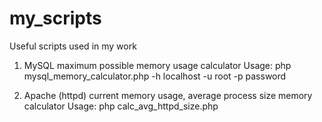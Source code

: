 # my_scripts
Useful scripts used in my work

1. MySQL maximum possible memory usage calculator
Usage:
php mysql_memory_calculator.php -h localhost -u root -p password

2. Apache (httpd) current memory usage, average process size memory calculator
Usage:
php calc_avg_httpd_size.php
